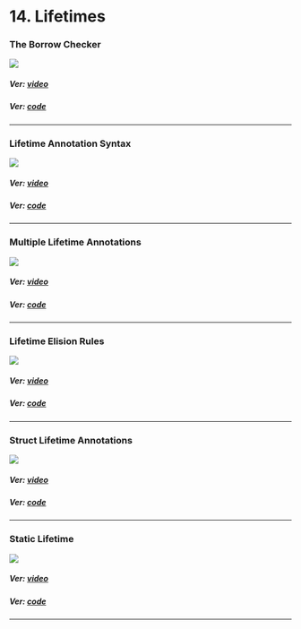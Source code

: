 # 14. Lifetimes

### The Borrow Checker

<p align="start">
<img  src="https://res.cloudinary.com/rustlatamgroup/image/upload/v1674092647/Rust%20Essential%20Training/14%20Lifetimes/01_nqqkhr.png">
</p>

##### Ver: [video](https://discord.com/channels/1057309286654554173/1057319939440128071/1062201019716612217)

##### Ver: [code](https://github.com/RustLatamGroup/Curso-de-Rust/tree/main/src/14.%20Lifetimes/the_borrow_checker)

<hr>

### Lifetime Annotation Syntax

<p align="start">
<img  src="https://res.cloudinary.com/rustlatamgroup/image/upload/v1674092647/Rust%20Essential%20Training/14%20Lifetimes/02_dpt1ll.png">
</p>

##### Ver: [video](https://discord.com/channels/1057309286654554173/1057319939440128071/1062539176819576925)

##### Ver: [code](https://github.com/RustLatamGroup/Curso-de-Rust/tree/main/src/14.%20Lifetimes/lifetime_annotation_syntax)

<hr>

### Multiple Lifetime Annotations

<p align="start">
<img  src="https://res.cloudinary.com/rustlatamgroup/image/upload/v1674092647/Rust%20Essential%20Training/14%20Lifetimes/03_xslj9w.png">
</p>

##### Ver: [video](https://discord.com/channels/1057309286654554173/1057319939440128071/1062571183289159750)

##### Ver: [code](https://github.com/RustLatamGroup/Curso-de-Rust/tree/main/src/14.%20Lifetimes/multiple_lifetime_annotations)

<hr>

### Lifetime Elision Rules

<p align="start">
<img  src="https://res.cloudinary.com/rustlatamgroup/image/upload/v1674092647/Rust%20Essential%20Training/14%20Lifetimes/04_cfmss7.png">
</p>

##### Ver: [video](https://discord.com/channels/1057309286654554173/1057319939440128071/1062955696993349693)

##### Ver: [code](https://github.com/RustLatamGroup/Curso-de-Rust/tree/main/src/14.%20Lifetimes/lifetime_elision_rules)

<hr>

### Struct Lifetime Annotations

<p align="start">
<img  src="https://res.cloudinary.com/rustlatamgroup/image/upload/v1674092647/Rust%20Essential%20Training/14%20Lifetimes/05_lmu54o.png">
</p>

##### Ver: [video](https://discord.com/channels/1057309286654554173/1057319939440128071/1063238603842523217)

##### Ver: [code](https://github.com/RustLatamGroup/Curso-de-Rust/tree/main/src/14.%20Lifetimes/struct_lifetime_annotations)

<hr>

### Static Lifetime

<p align="start">
<img  src="https://res.cloudinary.com/rustlatamgroup/image/upload/v1674092647/Rust%20Essential%20Training/14%20Lifetimes/06_i81n91.png">
</p>

##### Ver: [video](https://discord.com/channels/1057309286654554173/1057319939440128071/1063298861583573115)

##### Ver: [code](https://github.com/RustLatamGroup/Curso-de-Rust/tree/main/src/14.%20Lifetimes/static_lifetime)

<hr>
